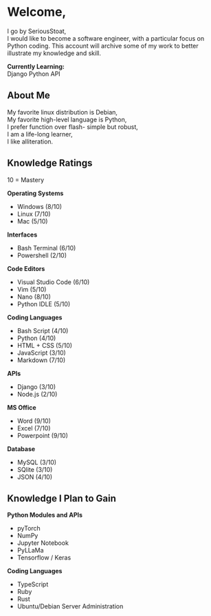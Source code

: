 # Welcome, 
I go by SeriousStoat,  
I would like to become a software engineer, with a particular focus on Python coding.
This account will archive some of my work to better illustrate my knowledge and skill.

**Currently Learning:**  
Django Python API

## About Me
My favorite linux distribution is Debian,  
My favorite high-level language is Python,  
I prefer function over flash- simple but robust,  
I am a life-long learner,  
I like alliteration.

## Knowledge Ratings
10 = Mastery

**Operating Systems**
- Windows (8/10)
- Linux (7/10)
- Mac (5/10)

**Interfaces**
- Bash Terminal (6/10)
- Powershell (2/10)

**Code Editors**
- Visual Studio Code (6/10)
- Vim (5/10)
- Nano (8/10)
- Python IDLE (5/10)

**Coding Languages**
- Bash Script (4/10)
- Python (4/10)
- HTML + CSS (5/10)
- JavaScript (3/10)
- Markdown (7/10)

**APIs**
- Django (3/10)
- Node.js (2/10)

**MS Office**
- Word (9/10)
- Excel (7/10)
- Powerpoint (9/10)

**Database**
- MySQL (3/10)
- SQlite (3/10)
- JSON (4/10)

## Knowledge I Plan to Gain
**Python Modules and APIs**
- pyTorch
- NumPy
- Jupyter Notebook
- PyLLaMa
- Tensorflow / Keras

**Coding Languages**
- TypeScript
- Ruby
- Rust
- Ubuntu/Debian Server Administration
